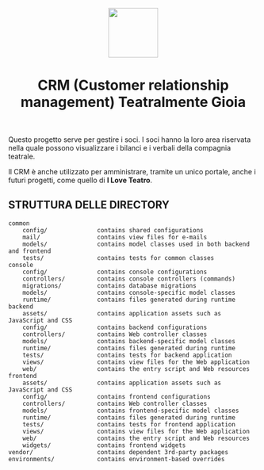 <p align="center">
    <a href="https://www.teatralmentegioia.it/crm/" target="_blank">
        <img src="https://www.teatralmentegioia.it/tg/wp-content/uploads/2021/08/logo.png" height="100px">
    </a>
    <h1 align="center">CRM (Customer relationship management) Teatralmente Gioia</h1>
    <br>
</p>

Questo progetto serve per gestire i soci.
I soci hanno la loro area riservata nella quale possono visualizzare i bilanci e i verbali della compagnia teatrale.

Il CRM è anche utilizzato per amministrare, tramite un unico portale, anche i futuri progetti, come quello di **I Love Teatro**.

STRUTTURA DELLE DIRECTORY
-------------------

```
common
    config/              contains shared configurations
    mail/                contains view files for e-mails
    models/              contains model classes used in both backend and frontend
    tests/               contains tests for common classes    
console
    config/              contains console configurations
    controllers/         contains console controllers (commands)
    migrations/          contains database migrations
    models/              contains console-specific model classes
    runtime/             contains files generated during runtime
backend
    assets/              contains application assets such as JavaScript and CSS
    config/              contains backend configurations
    controllers/         contains Web controller classes
    models/              contains backend-specific model classes
    runtime/             contains files generated during runtime
    tests/               contains tests for backend application    
    views/               contains view files for the Web application
    web/                 contains the entry script and Web resources
frontend
    assets/              contains application assets such as JavaScript and CSS
    config/              contains frontend configurations
    controllers/         contains Web controller classes
    models/              contains frontend-specific model classes
    runtime/             contains files generated during runtime
    tests/               contains tests for frontend application
    views/               contains view files for the Web application
    web/                 contains the entry script and Web resources
    widgets/             contains frontend widgets
vendor/                  contains dependent 3rd-party packages
environments/            contains environment-based overrides
```
